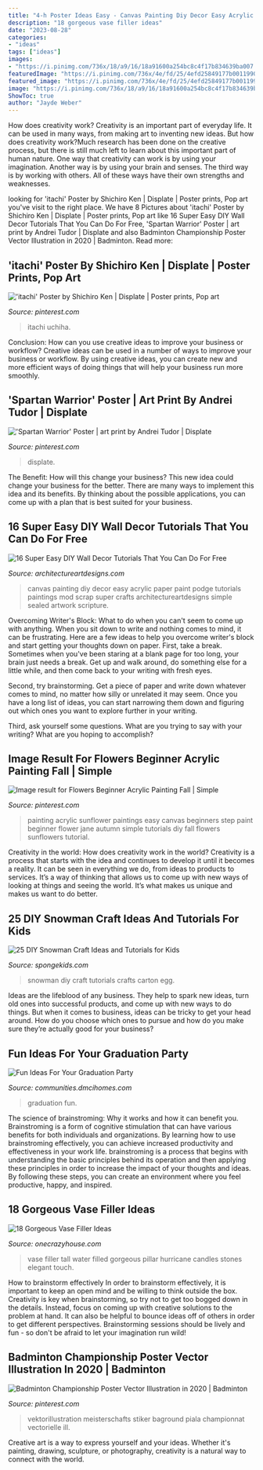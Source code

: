```yaml
---
title: "4-h Poster Ideas Easy - Canvas Painting Diy Decor Easy Acrylic Paper Paint Podge Tutorials Paintings Mod Scrap Super Crafts Architectureartdesigns Simple Sealed Artwork Scripture"
description: "18 gorgeous vase filler ideas"
date: "2023-08-28"
categories:
- "ideas"
tags: ["ideas"]
images:
- "https://i.pinimg.com/736x/18/a9/16/18a91600a254bc8c4f17b834639ba007.jpg"
featuredImage: "https://i.pinimg.com/736x/4e/fd/25/4efd25849177b001199008703ed29603.jpg"
featured_image: "https://i.pinimg.com/736x/4e/fd/25/4efd25849177b001199008703ed29603.jpg"
image: "https://i.pinimg.com/736x/18/a9/16/18a91600a254bc8c4f17b834639ba007.jpg"
ShowToc: true
author: "Jayde Weber"
---
```



How does creativity work?
Creativity is an important part of everyday life. It can be used in many ways, from making art to inventing new ideas. But how does creativity work?Much research has been done on the creative process, but there is still much left to learn about this important part of human nature. One way that creativity can work is by using your imagination. Another way is by using your brain and senses. The third way is by working with others. All of these ways have their own strengths and weaknesses.

	

		
looking for &#039;itachi&#039; Poster by Shichiro Ken | Displate | Poster prints, Pop art you've visit to the right place. We have 8 Pictures about &#039;itachi&#039; Poster by Shichiro Ken | Displate | Poster prints, Pop art like 16 Super Easy DIY Wall Decor Tutorials That You Can Do For Free, &#039;Spartan Warrior&#039; Poster | art print by Andrei Tudor | Displate and also Badminton Championship Poster Vector Illustration in 2020 | Badminton. Read more:
		
    
## &#039;itachi&#039; Poster By Shichiro Ken | Displate | Poster Prints, Pop Art

<img loading=lazy src="https://i.pinimg.com/736x/56/8f/58/568f5802bd12033093e2bb6294a19f77.jpg" onerror="this.onerror=null;this.src='https://tse4.mm.bing.net/th?id=OIP.KEAyOS0R0BA1tWhVO1TKQgHaKX&amp;pid=15.1';" alt="&#039;itachi&#039; Poster by Shichiro Ken | Displate | Poster prints, Pop art">

_Source: pinterest.com_

>itachi uchiha. 

	

Conclusion: How can you use creative ideas to improve your business or workflow?
Creative ideas can be used in a number of ways to improve your business or workflow. By using creative ideas, you can create new and more efficient ways of doing things that will help your business run more smoothly.

    
## &#039;Spartan Warrior&#039; Poster | Art Print By Andrei Tudor | Displate

<img loading=lazy src="https://i.pinimg.com/736x/4e/fd/25/4efd25849177b001199008703ed29603.jpg" onerror="this.onerror=null;this.src='https://tse2.mm.bing.net/th?id=OIP.LStYm-hh_PlOg-NWY0t7mwHaKY&amp;pid=15.1';" alt="&#039;Spartan Warrior&#039; Poster | art print by Andrei Tudor | Displate">

_Source: pinterest.com_

>displate. 

	

The Benefit: How will this change your business?
This new idea could change your business for the better. There are many ways to implement this idea and its benefits. By thinking about the possible applications, you can come up with a plan that is best suited for your business.

    
## 16 Super Easy DIY Wall Decor Tutorials That You Can Do For Free

<img loading=lazy src="https://www.architectureartdesigns.com/wp-content/uploads/2017/10/8-2.jpg" onerror="this.onerror=null;this.src='https://tse3.mm.bing.net/th?id=OIP.Nf4LC5eKF5Dl3EobL2_BAQHaHa&amp;pid=15.1';" alt="16 Super Easy DIY Wall Decor Tutorials That You Can Do For Free">

_Source: architectureartdesigns.com_

>canvas painting diy decor easy acrylic paper paint podge tutorials paintings mod scrap super crafts architectureartdesigns simple sealed artwork scripture. 

	

Overcoming Writer's Block: What to do when you can't seem to come up with anything.
When you sit down to write and nothing comes to mind, it can be frustrating. Here are a few ideas to help you overcome writer's block and start getting your thoughts down on paper.
First, take a break. Sometimes when you've been staring at a blank page for too long, your brain just needs a break. Get up and walk around, do something else for a little while, and then come back to your writing with fresh eyes.

Second, try brainstorming. Get a piece of paper and write down whatever comes to mind, no matter how silly or unrelated it may seem. Once you have a long list of ideas, you can start narrowing them down and figuring out which ones you want to explore further in your writing.

Third, ask yourself some questions. What are you trying to say with your writing? What are you hoping to accomplish?

    
## Image Result For Flowers Beginner Acrylic Painting Fall | Simple

<img loading=lazy src="https://i.pinimg.com/736x/18/a9/16/18a91600a254bc8c4f17b834639ba007.jpg" onerror="this.onerror=null;this.src='https://tse1.mm.bing.net/th?id=OIP.LsjfLGoYgqjsNXDOyMApbQAAAA&amp;pid=15.1';" alt="Image result for Flowers Beginner Acrylic Painting Fall | Simple">

_Source: pinterest.com_

>painting acrylic sunflower paintings easy canvas beginners step paint beginner flower jane autumn simple tutorials diy fall flowers sunflowers tutorial. 

	

Creativity in the world: How does creativity work in the world?
Creativity is a process that starts with the idea and continues to develop it until it becomes a reality. It can be seen in everything we do, from ideas to products to services. It’s a way of thinking that allows us to come up with new ways of looking at things and seeing the world. It’s what makes us unique and makes us want to do better.

    
## 25 DIY Snowman Craft Ideas And Tutorials For Kids

<img loading=lazy src="http://spongekids.com/wp-content/uploads/2016/12/diy-snowman/23-diy-snowman-crafts-for-kids.jpg" onerror="this.onerror=null;this.src='https://tse3.mm.bing.net/th?id=OIP.k1Jtik1hc2IcRgwS9Fp_QQHaOu&amp;pid=15.1';" alt="25 DIY Snowman Craft Ideas and Tutorials for Kids">

_Source: spongekids.com_

>snowman diy craft tutorials crafts carton egg. 

	

Ideas are the lifeblood of any business. They help to spark new ideas, turn old ones into successful products, and come up with new ways to do things. But when it comes to business, ideas can be tricky to get your head around. How do you choose which ones to pursue and how do you make sure they’re actually good for your business?

    
## Fun Ideas For Your Graduation Party

<img loading=lazy src="https://communities.dmcihomes.com/wp-content/uploads/2015/03/graduation-food-ideas.jpg" onerror="this.onerror=null;this.src='https://tse3.mm.bing.net/th?id=OIP.UHToK7XT43exBI32VBc7rgHaJ3&amp;pid=15.1';" alt="Fun Ideas For Your Graduation Party">

_Source: communities.dmcihomes.com_

>graduation fun. 

	

The science of brainstroming: Why it works and how it can benefit you.
Brainstroming is a form of cognitive stimulation that can have various benefits for both individuals and organizations. By learning how to use brainstroming effectively, you can achieve increased productivity and effectiveness in your work life. brainstroming is a process that begins with understanding the basic principles behind its operation and then applying these principles in order to increase the impact of your thoughts and ideas. By following these steps, you can create an environment where you feel productive, happy, and inspired.

    
## 18 Gorgeous Vase Filler Ideas

<img loading=lazy src="https://cdn.onecrazyhouse.com/wp-content/uploads/2016/04/vase-filler-ideas-3.jpg" onerror="this.onerror=null;this.src='https://tse4.mm.bing.net/th?id=OIP.KII8N_gKYMmFB9vyROXMiwAAAA&amp;pid=15.1';" alt="18 Gorgeous Vase Filler Ideas">

_Source: onecrazyhouse.com_

>vase filler tall water filled gorgeous pillar hurricane candles stones elegant touch. 

	

How to brainstorm effectively
In order to brainstorm effectively, it is important to keep an open mind and be willing to think outside the box. Creativity is key when brainstorming, so try not to get too bogged down in the details. Instead, focus on coming up with creative solutions to the problem at hand. It can also be helpful to bounce ideas off of others in order to get different perspectives. Brainstorming sessions should be lively and fun - so don't be afraid to let your imagination run wild!

    
## Badminton Championship Poster Vector Illustration In 2020 | Badminton

<img loading=lazy src="https://i.pinimg.com/736x/d2/f2/b4/d2f2b4ff8706bd7b8b247876ad200aff.jpg" onerror="this.onerror=null;this.src='https://tse3.mm.bing.net/th?id=OIP.XHWebOg1Xwpu3xWtiC_xMAHaKx&amp;pid=15.1';" alt="Badminton Championship Poster Vector Illustration in 2020 | Badminton">

_Source: pinterest.com_

>vektorillustration meisterschafts stiker baground piala championnat vectorielle ill. 

	

Creative art is a way to express yourself and your ideas. Whether it's painting, drawing, sculpture, or photography, creativity is a natural way to connect with the world.

